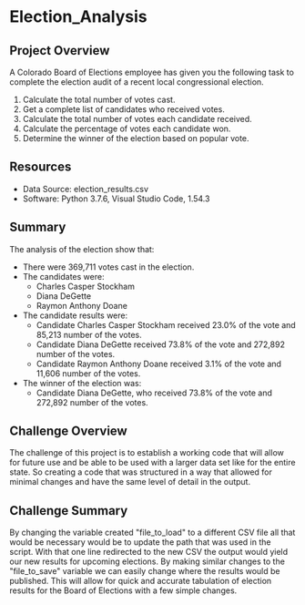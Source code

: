 # Election_Analysis

## Project Overview
A Colorado Board of Elections employee has given you the following task to complete the election audit of a recent local congressional election.

1. Calculate the total number of votes cast.
2. Get a complete list of candidates who received votes.
3. Calculate the total number of votes each candidate received.
4. Calculate the percentage of votes each candidate won.
5. Determine the winner of the election based on popular vote.

## Resources 
- Data Source: election_results.csv
- Software: Python 3.7.6, Visual Studio Code, 1.54.3  

## Summary 
The analysis of the election show that:
- There were 369,711 votes cast in the election.
- The candidates were:
    - Charles Casper Stockham
    - Diana DeGette
    - Raymon Anthony Doane
- The candidate results were:
    - Candidate Charles Casper Stockham received 23.0% of the vote and 85,213 number of the votes.
    - Candidate Diana DeGette received 73.8% of the vote and 272,892 number of the votes.
    - Candidate Raymon Anthony Doane received 3.1% of the vote and 11,606 number of the votes.
- The winner of the election was:
    - Candidate Diana DeGette, who received 73.8% of the vote and 272,892 number of the votes.
 
 ## Challenge Overview
 The challenge of this project is to establish a working code that will allow for future use and be able to be used with a larger data set like for the entire state. So creating a code that was structured in a way that allowed for minimal changes and have the same level of detail in the output.
 ## Challenge Summary
By changing the variable created "file_to_load" to a different CSV file all that would be necessary would be to update the path that was used in the script. With that one line redirected to the new CSV the output would yield our new results for upcoming elections. By making similar changes to the "file_to_save" variable we can easily change where the results would be published. This will allow for quick and accurate tabulation of election results for the Board of Elections with a few simple changes.

